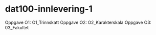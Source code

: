 # dat100-innlevering-1

Oppgave O1: O1_Trinnskatt
Oppgave O2: O2_Karakterskala
Oppgave O3: 03_Fakultet
